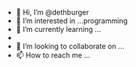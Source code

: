 - 👋 Hi, I’m @dethburger
- 👀 I’m interested in ...programming
- 🌱 I’m currently learning ...
- 
- 💞️ I’m looking to collaborate on ...
- 📫 How to reach me ...

<!---
dethburger/dethburger is a ✨ special ✨ repository because its `README.md` (this file) appears on your GitHub profile.
You can click the Preview link to take a look at your changes.
--->
